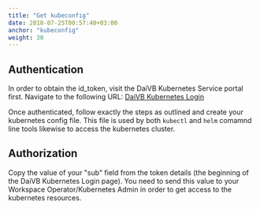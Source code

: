 ```yaml
---
title: "Get kubeconfig"
date: 2018-07-25T00:57:40+03:00
anchor: "kubeconfig"
weight: 30
---
```


## Authentication

In order to obtain the id_token, visit the DaiVB Kubernetes Service portal first. Navigate to the following URL: [DaiVB Kubernetes Login](https://dvb-admin-poc-int-ece.daimler.com/dex-kubernetes-auth/)

Once authenticated, follow exactly the steps as outlined and create your kubernetes config file. This file is used by both `kubectl` and `helm` comamnd line tools likewise to access the kubernetes cluster.

## Authorization

Copy the value of your "sub" field from the token details (the beginning of the DaiVB Kubernetes Login page). You need to send this value to your Workspace Operator/Kubernetes Admin in order to get access to the kubernetes resources.    